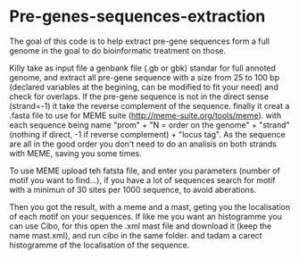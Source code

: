 # Pre-genes-sequences-extraction
The goal of this code is to help  extract pre-gene sequences form a full genome in the goal to do bioinformatic treatment on those.


Killy take as input file a genbank file (.gb or gbk) standar for full annoted genome, and extract  all pre-gene sequence with a size from 25 to 100 bp (declared variables at the begining, can be modified to fit your need) and check for overlaps. If the pre-gene sequence is not in the direct sense (strand=-1) it take the reverse complement of the sequence. finally it creat a .fasta file to use for MEME suite (http://meme-suite.org/tools/meme). with each sequence being name "prom" + "N = order on the genome" + "strand" (nothing if direct, -1 if reverse complement) + "locus tag". 
As the sequence are all in the good order you don't need to do an analisis on both strands with MEME, saving you some times.

To use MEME upload teh fatsta file, and enter you parameters (number of motif you want to find...), if you have a lot of sequences search for motif with a minimun of 30 sites per 1000 sequence, to avoid aberations.

Then you got the result, with a meme and a mast, geting you the localisation of each motif on your sequences. If like me you want an histogramme you can use Cibo, for this open the .xml mast file and download it (keep the name mast.xml), and run cibo in the same folder. and tadam a carect histogramme of the localisation of the sequence. 
